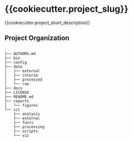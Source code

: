 {{cookiecutter.project_slug}}
==============================

{{cookiecutter.project_short_description}}

Project Organization
--------------------

    .
    ├── AUTHORS.md
    ├── bin
    ├── config
    ├── data
    │   ├── external
    │   ├── interim
    │   ├── processed
    │   └── raw
    ├── docs
    ├── LICENSE
    ├── README.md
    ├── reports
    │   └── figures
    └── src
        ├── analysis
        ├── external
        ├── funcs
        ├── processing
        ├── scripts
        └── viz
